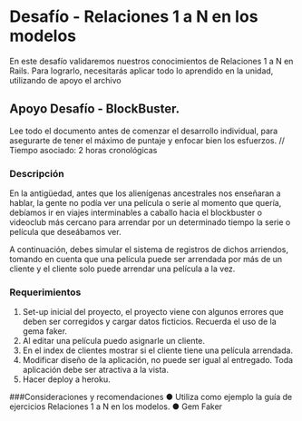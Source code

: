 # Desafío - Relaciones 1 a N en los modelos
En este desafío validaremos nuestros conocimientos de Relaciones 1 a N en Rails. Para
lograrlo, necesitarás aplicar todo lo aprendido en la unidad, utilizando de apoyo el archivo
## Apoyo Desafío - BlockBuster.
Lee todo el documento antes de comenzar el desarrollo individual, para asegurarte de tener
el máximo de puntaje y enfocar bien los esfuerzos.
// Tiempo asociado: 2 horas cronológicas
### Descripción
En la antigüedad, antes que los alienígenas ancestrales nos enseñaran a hablar, la gente no
podía ver una película o serie al momento que quería, debíamos ir en viajes interminables a
caballo hacia el blockbuster o videoclub más cercano para arrendar por un determinado
tiempo la serie o película que deseábamos ver. 

A continuación, debes simular el sistema de
registros de dichos arriendos, tomando en cuenta que una película puede ser arrendada por
más de un cliente y el cliente solo puede arrendar una película a la vez.

### Requerimientos

1. Set-up inicial del proyecto, el proyecto viene con algunos errores que deben ser
corregidos y cargar datos ficticios.
Recuerda el uso de la gema faker.
2. Al editar una película puedo asignarle un cliente.
3. En el index de clientes mostrar si el cliente tiene una película arrendada.
4. Modificar diseño de la aplicación, no puede ser igual al entregado.
Toda aplicación debe ser atractiva a la vista.
5. Hacer deploy a heroku.


###Consideraciones y recomendaciones
● Utiliza como ejemplo la guía de ejercicios Relaciones 1 a N en los modelos.
● Gem Faker
